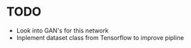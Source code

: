 # TODO  
 - Look into GAN's for this network
 - Inplement dataset class from Tensorflow to improve pipline
